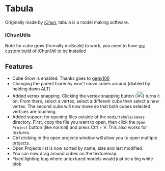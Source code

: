 # Tabula
Originally made by [iChun](https://github.com/iChun/), tabula is a model making software.

### iChunUtils
Note for cube grow (formally mcScale) to work, you need to have [my custom build](https://github.com/Wyn-Price/iChunUtil) of iChunUtil to be installed

## Features
 + Cube Grow is enabled. Thanks goes to [gegy100](https://github.com/gegy1000)
 + Changing the parent hiarechy won't move cubes around (diabled by holding down ALT)
 + Added vertex snapping. Clicking the vertex snapping button (<img src="https://i.imgur.com/Ji8qoSf.png" width="20"/>) turns it on. From there, select a vertex, select a different cube then select a new vertex. The second cube will now move so that both cubes selected vertices are touching.
 + Added support for opening files outside of the `mods/tabula/saves` directory. First, copy the file you want to open, then click the `Open Project` button (like normal) and press Ctrl + V. This also works for textures.
 + Ctrl clicking in the open projects window will allow you to open multiple projects.
 + Open Projects list is now sorted by name, size and last modified.
 + You can now drag around cubes on the texturemap.
 + Fixed lighting bug where untextured models would just be a big white blob
